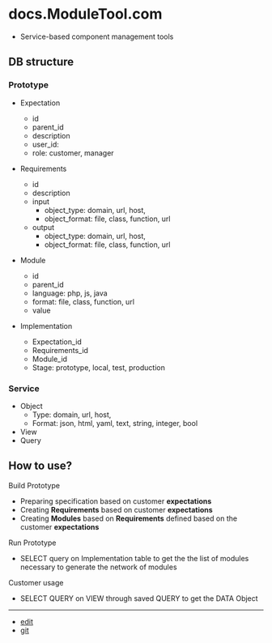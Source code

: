 # docs.ModuleTool.com

+ Service-based component management tools

## DB structure  

### Prototype

+ Expectation
  + id
  + parent_id
  + description
  + user_id:
  + role: customer, manager

+ Requirements
  + id
  + description
  + input
    + object_type: domain, url, host, 
    + object_format: file, class, function, url
  + output
    + object_type: domain, url, host, 
    + object_format: file, class, function, url

+ Module
  + id  
  + parent_id
  + language: php, js, java
  + format: file, class, function, url
  + value

+ Implementation
  + Expectation_id
  + Requirements_id
  + Module_id
  + Stage: prototype, local, test, production

  
### Service

+ Object
  + Type: domain, url, host, 
  + Format: json, html, yaml, text, string, integer, bool
+ View
+ Query  



## How to use?

Build Prototype
+ Preparing specification based on customer **expectations**
+ Creating **Requirements** based on customer **expectations**
+ Creating **Modules** based on **Requirements** defined based on the customer **expectations**

Run Prototype
+ SELECT query on Implementation table to get the the list of modules necessary to generate the network of modules

Customer usage
+ SELECT QUERY on VIEW through saved QUERY to get the DATA Object
  

---
+ [edit](https://github.com/ModuleTool/docs/edit/main/README.md)
+ [git](https://github.com/ModuleTool/docs)
